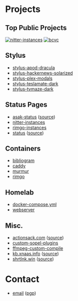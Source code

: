 # Projects

## Top Public Projects

[![nitter-instances](https://img.shields.io/github/stars/xnaas/nitter-instances?color=success&label=nitter-instances&style=for-the-badge)](https://github.com/xnaas/nitter-instances)
[![bcvc](https://img.shields.io/github/stars/xnaas/bcvc?color=success&label=bandcamp+volume+control&style=for-the-badge)](https://github.com/xnaas/bcvc)

## Stylus

* [stylus-apod-dracula](https://github.com/xnaas/stylus-apod-dracula)
* [stylus-hackernews-solarized](https://github.com/xnaas/stylus-hackernews-solarized)
* [stylus-plex-modals](https://github.com/xnaas/stylus-plex-modals)
* [stylus-teslamate-dark](https://github.com/xnaas/stylus-teslamate-dark)
* [stylus-tvmaze-dark](https://github.com/xnaas/stylus-tvmaze-dark)

## Status Pages

* [asak-status](https://status.actionsack.com) ([source](https://github.com/xnaas/asak-status))
* [nitter-instances](https://xnaas.github.io/nitter-instances/)
* [rimgo-instances](https://xnaas.github.io/rimgo-instances/)
* [status](https://status.xnaas.info) ([source](https://github.com/xnaas/status))

## Containers

* [bibliogram](https://ghcr.io/xnaas/bibliogram)
* [caddy](https://ghcr.io/xnaas/caddy)
* [murmur](https://ghcr.io/xnaas/murmur)
* [rimgo](https://ghcr.io/xnaas/rimgo)

## Homelab

* [docker-compose.yml](https://github.com/xnaas/docker-compose.yml)
* [webserver](https://github.com/xnaas/webserver)

## Misc.

* [actionsack.com](https://actionsack.com) ([source](https://github.com/xnaas/actionsack.com))
* [custom-sopel-plugins](https://github.com/xnaas/custom-sopel-plugins)
* [ffmpeg-custom-compile](https://github.com/xnaas/ffmpeg-custom-compile)
* [kb.xnaas.info](https://kb.xnaas.info) ([source](https://github.com/xnaas/kb.xnaas.info))
* [shrtlnk.win](https://shrtlnk.win) ([source](https://github.com/xnaas/shrtlnk))

# Contact

* [email](mailto:me@xnaas.info) ([pgp](https://github.com/xnaas/pgp))
